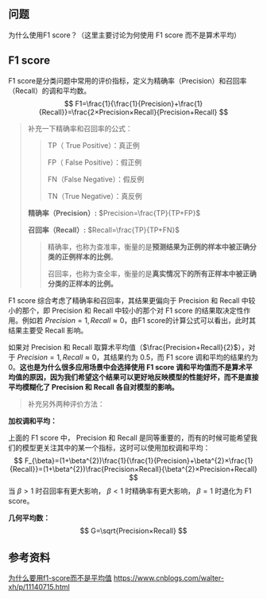 ##  问题

为什么使用F1 score？（这里主要讨论为何使用 F1 score 而不是算术平均）



## F1 score

F1 score是分类问题中常用的评价指标，定义为精确率（Precision）和召回率（Recall）的调和平均数。
$$
F1=\frac{1}{\frac{1}{Precision}+\frac{1}{Recall}}=\frac{2×Precision×Recall}{Precision+Recall}
$$

> 补充一下精确率和召回率的公式：
>
> > TP（ True Positive）：真正例
> >
> > FP（ False Positive）：假正例
> >
> > FN（False Negative）：假反例
> >
> > TN（True Negative）：真反例
>
> **精确率（Precision）:**	$Precision=\frac{TP}{TP+FP}$ 
>
> **召回率（Recall）:**	$Recall=\frac{TP}{TP+FN}$ 
>
> > 精确率，也称为查准率，衡量的是**预测结果为正例的样本中被正确分类的正例样本的比例**。
> >
> > 召回率，也称为查全率，衡量的是**真实情况下的所有正样本中被正确分类的正样本的比例。**
>
> 



F1 score 综合考虑了精确率和召回率，其结果更偏向于 Precision 和 Recall 中较小的那个，即 Precision 和 Recall 中较小的那个对 F1 score 的结果取决定性作用。例如若 $Precision=1,Recall \approx 0$，由F1 score的计算公式可以看出，此时其结果主要受 Recall 影响。

如果对 Precision 和 Recall 取算术平均值（$\frac{Precision+Recall}{2}$），对于 $Precision=1,Recall \approx 0$，其结果约为 0.5，而 F1 score 调和平均的结果约为 0。**这也是为什么很多应用场景中会选择使用 F1 score 调和平均值而不是算术平均值的原因，因为我们希望这个结果可以更好地反映模型的性能好坏，而不是直接平均模糊化了 Precision 和 Recall 各自对模型的影响。**



> 补充另外两种评价方法：

**加权调和平均：**

上面的 F1 score 中， Precision 和 Recall 是同等重要的，而有的时候可能希望我们的模型更关注其中的某一个指标，这时可以使用加权调和平均：
$$
F_{\beta}=(1+\beta^{2})\frac{1}{\frac{1}{Precision}+\beta^{2}×\frac{1}{Recall}}=(1+\beta^{2})\frac{Precision×Recall}{\beta^{2}×Precision+Recall}
$$
当 $\beta > 1$ 时召回率有更大影响， $\beta < 1$ 时精确率有更大影响， $\beta = 1$ 时退化为 F1 score。



**几何平均数：**
$$
G=\sqrt{Precision×Recall}
$$


## 参考资料

[为什么要用f1-score而不是平均值](https://www.cnblogs.com/walter-xh/p/11140715.html) https://www.cnblogs.com/walter-xh/p/11140715.html

